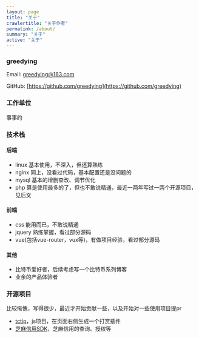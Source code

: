 ```yaml
---
layout: page
title: "关于"
crawlertitle: "关于作者"
permalink: /about/
summary: "关于"
active: "关于"
---
```


### greedying

Email: greedying@163.com

GitHub: [https://github.com/greedying](https://github.com/greedying)

### 工作单位

事事约

### 技术栈

#### 后端

- linux 基本使用，不深入，但还算熟练
- nginx 同上，没看过代码，基本配置还是没问题的
- mysql 基本的增删查改、调节优化
- php 算是使用最多的了，但也不敢说精通，最近一两年写过一两个开源项目，见后文

#### 前端

- css 能用而已，不敢说精通
- jquery 熟练掌握，看过部分源码
- vue(包括vue-router，vux等)，有做项目经验，看过部分源码

#### 其他
- 比特币爱好者，后续考虑写一个比特币系列博客
- 业余的产品体验者

### 开源项目

比较惭愧，写得很少，最近才开始贡献一些，以及开始对一些使用项目提pr

- [tctip](https://github.com/greedying/tctip)，js项目，在页面右侧生成一个打赏插件
- [芝麻信用SDK](https://github.com/greedying/zhima)，芝麻信用的查询、授权等
